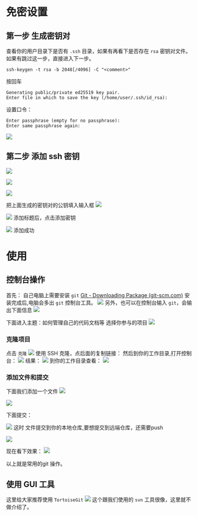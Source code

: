 
# 免密设置
## 第一步 生成密钥对
查看你的用户目录下是否有 `.ssh` 目录，如果有再看下是否存在 `rsa` 密钥对文件。
如果有跳过这一步，直接进入下一步。

```shell
ssh-keygen -t rsa -b 2048[/4096] -C "<comment>"

```
按回车
```
Generating public/private ed25519 key pair.
Enter file in which to save the key (/home/user/.ssh/id_rsa):
```
设置口令：
```
Enter passphrase (empty for no passphrase):
Enter same passphrase again:
```
![](http://imgchr.lingwenlong.com/notes/img/Image.png)

## 第二步 添加 ssh 密钥

 ![](http://imgchr.lingwenlong.com/notes/img/20210531094026.png)

 ![](http://imgchr.lingwenlong.com/notes/img/20210531094103.png)

![](http://imgchr.lingwenlong.com/notes/img/20210531094147.png)

把上面生成的密钥对的公钥填入输入框
![](http://imgchr.lingwenlong.com/notes/img/20210531094241.png)

![](http://imgchr.lingwenlong.com/notes/img/20210531094329.png)
添加标题后，点击添加密钥

![](http://imgchr.lingwenlong.com/notes/img/20210531094438.png)
添加成功


# 使用
## 控制台操作

首先： 自己电脑上需要安装 `git`
[Git - Downloading Package (git-scm.com)](https://git-scm.com/download/win)
安装完成后,电脑会多出 `git` 控制台工具。
![](http://imgchr.lingwenlong.com/notes/img/20210531092005.png)
另外，也可以在控制台输入 `git`，会输出下面信息
![](http://imgchr.lingwenlong.com/notes/img/20210531092154.png)

下面进入主题：如何管理自己的代码文档等
选择你参与的项目
![](http://imgchr.lingwenlong.com/notes/img/20210531092342.png)

### 克隆项目
点击 `克隆`
![](http://imgchr.lingwenlong.com/notes/img/20210531092444.png)
使用 SSH 克隆，点后面的复制链接：
然后到你的工作目录,打开控制台：
![](http://imgchr.lingwenlong.com/notes/img/20210531094829.png)
结果：
![](http://imgchr.lingwenlong.com/notes/img/20210531094859.png)
到你的工作目录查看：
![](http://imgchr.lingwenlong.com/notes/img/20210531094930.png)

### 添加文件和提交
下面我们添加一个文件
![](http://imgchr.lingwenlong.com/notes/img/20210531095212.png)

![](http://imgchr.lingwenlong.com/notes/img/20210531095413.png)

下面提交：

![](http://imgchr.lingwenlong.com/notes/img/20210531095531.png)
这时 文件提交到你的本地仓库,要想提交到远端仓库，还需要push

![](http://imgchr.lingwenlong.com/notes/img/20210531095740.png)

现在看下效果：
![](http://imgchr.lingwenlong.com/notes/img/20210531095830.png)


以上就是常用的git 操作。




## 使用 GUI 工具
这里给大家推荐使用 `TortoiseGit`
![](http://imgchr.lingwenlong.com/notes/img/20210531100514.png)
这个跟我们使用的 `svn` 工具很像，这里就不做介绍了。
